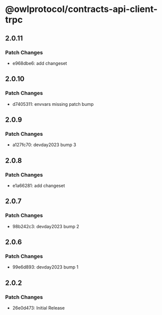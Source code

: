 # @owlprotocol/contracts-api-client-trpc

## 2.0.11

### Patch Changes

- e968dbe6: add changeset

## 2.0.10

### Patch Changes

- d7405311: envvars missing patch bump

## 2.0.9

### Patch Changes

- a127fc70: devday2023 bump 3

## 2.0.8

### Patch Changes

- e1a66281: add changeset

## 2.0.7

### Patch Changes

- 98b242c3: devday2023 bump 2

## 2.0.6

### Patch Changes

- 99e6d893: devday2023 bump 1

## 2.0.2

### Patch Changes

- 26e0d473: Initial Release
